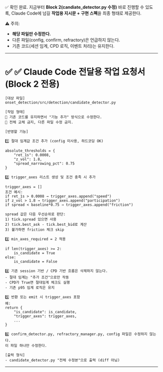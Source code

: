 ✅ 확인 완료. 지금부터 **Block 2(candiate_detector.py 수정)** 바로 진행할 수 있도록, Claude Code에 넘길 **작업용 지시문 + 구현 스펙**을 최종 형태로 제공한다.

⚠️ 주의:

* **해당 파일만 수정한다.**
* 다른 파일(config, confirm, refractory)은 언급하지 않는다.
* 기존 코드(세션 임계, CPD 로직, 이벤트 처리)는 유지한다.

---

# ✅ ✅ Claude Code 전달용 작업 요청서 (Block 2 전용)

```
[대상 파일]
onset_detection/src/detection/candidate_detector.py

[작업 형태]
🔹 기존 코드를 유지하면서 "기능 추가" 방식으로 수정한다.
🔹 전체 교체 금지, 다른 파일 수정 금지.

[반영할 기능]

1️⃣ 절대 임계값 조건 추가 (config 미사용, 하드코딩 OK)

absolute_thresholds = {
    "ret_1s": 0.0008,
    "z_vol": 1.8,
    "spread_narrowing_pct": 0.75
}

2️⃣ trigger_axes 리스트 생성 및 조건 충족 시 추가

trigger_axes = []
조건 예시:
if ret_1s > 0.0008 → trigger_axes.append("speed")
if z_vol > 1.8 → trigger_axes.append("participation")
if spread < baseline*0.75 → trigger_axes.append("friction")

spread 값은 다음 우선순위로 판단:
1) tick.spread 있으면 사용
2) tick.best_ask - tick.best_bid로 계산
3) 불가하면 friction 체크 skip

3️⃣ min_axes_required = 2 적용

if len(trigger_axes) >= 2:
    is_candidate = True
else:
    is_candidate = False

4️⃣ 기존 session 기반 / CPD 기반 흐름은 삭제하지 않는다.
- 절대 임계는 "추가 조건"으로만 작동
- CPD가 True면 절대임계 체크도 실행
- 기존 p95 임계 로직은 유지

5️⃣ 반환 또는 emit 시 trigger_axes 포함
예:
return {
    "is_candidate": is_candidate,
    "trigger_axes": trigger_axes,
    ...
}

6️⃣ confirm_detector.py, refractory_manager.py, config 파일은 수정하지 않는다.
이 파일 하나만 수정한다.

[출력 형식]
- candidate_detector.py "전체 수정본"으로 출력 (diff 아님)
```

---

